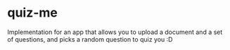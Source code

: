 # quiz-me

Implementation for an app that allows you to upload a document and a set of questions, and picks a random question to quiz you :D
